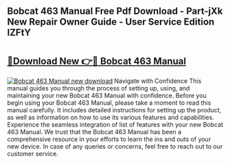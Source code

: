 ## Bobcat 463 Manual Free Pdf Download - Part-jXk New Repair Owner Guide - User Service Edition IZFtY

# <h2><a href="http://bc81833.oget.top/?id=Bobcat+463+Manual">🔗Download New 👉🔴 Bobcat 463 Manual</a></h2>

[![Bobcat 463 Manual new download](https://i.imgur.com/5g1atiW.png)](http://bc81833.oget.top/?id=Bobcat+463+Manual)
Navigate with Confidence This manual guides you through the process of setting up, using, and maintaining your new Bobcat 463 Manual with confidence. Before you begin using your Bobcat 463 Manual, please take a moment to read this manual carefully. It includes detailed instructions for setting up the product, as well as information on how to use its various features and capabilities. Experience the seamless integration of list of features with your new Bobcat 463 Manual. We trust that the Bobcat 463 Manual has been a comprehensive resource in your efforts to learn the ins and outs of your new device. In case of any queries or concerns, feel free to reach out to our customer service.
